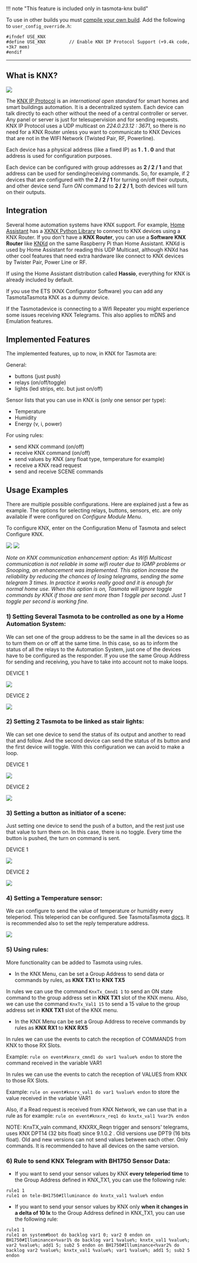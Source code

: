 !!! note "This feature is included only in tasmota-knx build"     

To use in other builds you must [compile your own build](Compile-your-build). Add the following to `user_config_override.h`:
```
#ifndef USE_KNX
#define USE_KNX         // Enable KNX IP Protocol Support (+9.4k code, +3k7 mem)
#endif
```
----
## What is KNX?

[<img src="https://www.knx.org/wGlobal/wGlobal/layout/images/knx-logo.png" />](https://www.knx.org/knx-en/for-professionals/index.php)

The [KNX IP Protocol](https://en.wikipedia.org/wiki/KNX_(standard)) is an _international open standard_ for smart homes and smart buildings automation. It is a decentralized system. Each device can talk directly to each other without the need of a central controller or server. Any panel or server is just for telesupervision and for sending requests. KNX IP Protocol uses a UDP multicast on _224.0.23.12 : 3671_, so there is no need for a KNX Router unless you want to communicate to KNX Devices that are not in the WIFI Network (Twisted Pair, RF, Powerline).

Each device has a physical address (like a fixed IP) as **1 . 1 . 0** and that address is used for configuration purposes.

Each device can be configured with group addresses as **2 / 2 / 1** and that address can be used for sending/receiving commands.
So, for example, if 2 devices that are configured with the **2 / 2 / 1** for turning on/off their outputs, and other device send _Turn ON_ command to **2 / 2 / 1**, both devices will turn on their outputs.

## Integration

Several home automation systems have KNX support. For example, [Home Assistant](https://github.com/home-assistant/home-assistant) has a [XKNX Python Library](https://github.com/XKNX/xknx) to connect to KNX devices using a KNX Router. If you don't have a **KNX Router**, you can use a **Software KNX Router** like [KNXd](https://github.com/knxd/knxd) on the same Raspberry Pi than Home Assistant. KNXd is used by Home Assistant for reading this UDP Multicast, although KNXd has other cool features that need extra hardware like connect to KNX devices by Twister Pair, Power Line or RF.

If using the Home Assistant distribution called **Hassio**, everything for KNX is already included by default.

If you use the ETS (KNX Configurator Software) you can add any TasmotaTasmota KNX as a dummy device.

If the Tasmotadevice is connecting to a Wifi Repeater you might experience some issues receiving KNX Telegrams. This also applies to mDNS and Emulation features.

## Implemented Features 

The implemented features, up to now, in KNX for Tasmota are:

General:

* buttons (just push)
* relays (on/off/toggle)
* lights (led strips, etc. but just on/off)

Sensor lists that you can use in KNX is (only one sensor per type):

* Temperature
* Humidity
* Energy (v, i, power)

For using rules:

* send KNX command (on/off)
* receive KNX command (on/off)
* send values by KNX (any float type, temperature for example)
* receive a KNX read request
* send and receive SCENE commands

## Usage Examples ##

There are multiple possible configurations. Here are explained just a few as example. The options for selecting relays, buttons, sensors, etc. are only available if were configured on _Configure Module Menu_.

To configure KNX, enter on the Configuration Menu of Tasmota and select Configure KNX.

<img src="https://raw.githubusercontent.com/ascillato/Tasmota_KNX/KNX_development/.github/Config_Menu.jpg" />
<img src="https://raw.githubusercontent.com/ascillato/Tasmota_KNX/KNX_development/.github/KNX_menu.jpg" />

_Note on KNX communication enhancement option: As Wifi Multicast communication is not reliable in some wifi router due to IGMP problems or Snooping, an enhancement was implemented. This option increase the reliability by reducing the chances of losing telegrams, sending the same telegram 3 times. In practice it works really good and it is enough for normal home use. When this option is on, Tasmota will ignore toggle commands by KNX if those are sent more than 1 toggle per second. Just 1 toggle per second is working fine._


### 1) Setting Several Tasmota to be controlled as one by a Home Automation System: ###

We can set one of the group address to be the same in all the devices so as to turn them on or off at the same time.
In this case, so as to inform the status of all the relays to the Automation System, just one of the devices have to be configured as the responder. If you use the same Group Address for sending and receiving, you have to take into account not to make loops.

DEVICE 1

<img src="https://raw.githubusercontent.com/ascillato/Tasmota_KNX/KNX_development/.github/1.jpg" />

DEVICE 2

<img src="https://raw.githubusercontent.com/ascillato/Tasmota_KNX/KNX_development/.github/2.jpg" />

### 2) Setting 2 Tasmota to be linked as stair lights: ###

We can set one device to send the status of its output and another to read that and follow. And the second device can send the status of its button and the first device will toggle. With this configuration we can avoid to make a loop.

DEVICE 1

<img src="https://raw.githubusercontent.com/ascillato/Tasmota_KNX/KNX_development/.github/3.jpg" />

DEVICE 2

<img src="https://raw.githubusercontent.com/ascillato/Tasmota_KNX/KNX_development/.github/4.jpg" />

### 3) Setting a button as initiator of a scene:

Just setting one device to send the push of a button, and the rest just use that value to turn them on. In this case, there is no toggle. Every time the button is pushed, the turn on command is sent.

DEVICE 1

<img src="https://raw.githubusercontent.com/ascillato/Tasmota_KNX/KNX_development/.github/5.jpg" />

DEVICE 2

<img src="https://raw.githubusercontent.com/ascillato/Tasmota_KNX/KNX_development/.github/6.jpg" />

### 4) Setting a Temperature sensor:

We can configure to send the value of temperature or humidity every teleperiod. This teleperiod can be configured. See TasmotaTasmota [docs](Commands.md). It is recommended also to set the reply temperature address.

<img src="https://raw.githubusercontent.com/ascillato/Tasmota_KNX/KNX_development/.github/7.jpg" />

### 5) Using rules: ###

More functionality can be added to Tasmota using rules.

* In the KNX Menu, can be set a Group Address to send data or commands by rules, as **KNX TX1** to **KNX TX5**

In rules we can use the command ``KnxTx_Cmnd1 1`` to send an ON state command to the group address set in **KNX TX1** slot of the KNX menu.
Also, we can use the command ``KnxTx_Val1 15`` to send a 15 value to the group address set in **KNX TX1** slot of the KNX menu.

* In the KNX Menu can be set a Group Address to receive commands by rules as **KNX RX1** to **KNX RX5**

In rules we can use the events to catch the reception of COMMANDS from KNX to those RX Slots.

Example: ``rule on event#knxrx_cmnd1 do var1 %value% endon`` to store the command received in the variable VAR1

In rules we can use the events to catch the reception of VALUES from KNX to those RX Slots.

Example: ``rule on event#knxrx_val1 do var1 %value% endon`` to store the value received in the variable VAR1

Also, if a Read request is received from KNX Network, we can use that in a rule as for example: ``rule on event#knxrx_req1 do knxtx_val1 %var3% endon``

NOTE: KnxTX_valn command, KNXRX_Reqn trigger and sensors' telegrams, uses KNX DPT14 (32 bits float) since 9.1.0.2 . Old versions use DPT9 (16 bits float). Old and new versions can not send values between each other. Only commands. It is recommended to have all devices on the same version.

### 6) Rule to send KNX Telegram with BH1750 Sensor Data: ###

* If you want to send your sensor values by KNX **every teleperiod time** to the Group Address defined in KNX_TX1, you can use the following rule:

```
rule1 1
rule1 on tele-BH1750#Illuminance do knxtx_val1 %value% endon
```

* If you want to send your sensor values by KNX only **when it changes in a delta of 10 lx** to the Group Address defined in KNX_TX1, you can use the following rule:

```
rule1 1
rule1 on system#boot do backlog var1 0; var2 0 endon on BH1750#Illuminance>%var1% do backlog var1 %value%; knxtx_val1 %value%; var2 %value%; add1 5; sub2 5 endon on BH1750#Illuminance<%var2% do backlog var2 %value%; knxtx_val1 %value%; var1 %value%; add1 5; sub2 5 endon
```
